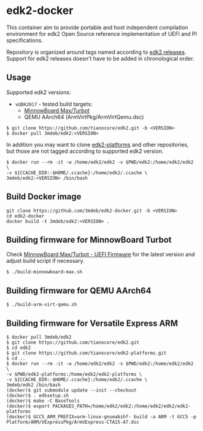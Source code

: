 edk2-docker
===========

This container aim to provide portable and host independent compilation
environment for edk2 Open Source reference implementation of UEFI and PI
specifications.

Repository is organized around tags named according to [edk2 releases](https://github.com/tianocore/edk2/releases).
Support for edk2 releases doesn't have to be added in chronological order.

Usage
-----

Supported edk2 versions:
* `vUDK2017` - tested build targets:
	* [MinnowBoard Max/Turbot](https://github.com/MinnowBoard-org)
	* QEMU AArch64 (ArmVirtPkg/ArmVirtQemu.dsc)

```
$ git clone https://github.com/tianocore/edk2.git -b <VERSION>
$ docker pull 3mdeb/edk2:<VERSION>
```

In addition you may want to clone [edk2-platforms](https://github.com/tianocore/edk2-platforms) and other repositories,
but those are not tagged according to supported edk2 version.

```
$ docker run --rm -it -w /home/edk2/edk2 -v $PWD/edk2:/home/edk2/edk2 \
-v ${CCACHE_DIR:-$HOME/.ccache}:/home/edk2/.ccache \
3mdeb/edk2:<VERSION> /bin/bash
```

Build Docker image
------------------

```
git clone https://github.com/3mdeb/edk2-docker.git -b <VERSION>
cd edk2-docker
docker build -t 3mdeb/edk2:<VERSION> .
```

Building firmware for MinnowBoard Turbot
----------------------------------------

Check [MinnowBoard Max/Turbot - UEFI Firmware](https://software.intel.com/content/www/us/en/develop/articles/minnowboard-maxturbot-uefi-firmware.html)
for the latest version and adjust build script if necessary.

```
$ ./build-minnowboard-max.sh
```

Building firmware for QEMU AArch64
----------------------------------

```
$ ./build-arm-virt-qemu.sh
```

Building firmware for Versatile Express ARM
-------------------------------------------

```
$ docker pull 3mdeb/edk2
$ git clone https://github.com/tianocore/edk2.git
$ cd edk2
$ git clone https://github.com/tianocore/edk2-platforms.git
$ cd ..
$ docker run --rm -it -w /home/edk2/edk2 -v $PWD/edk2:/home/edk2/edk2 \
-v $PWD/edk2-platforms:/home/edk2/edk2-platforms \
-v ${CCACHE_DIR:-$HOME/.ccache}:/home/edk2/.ccache \
3mdeb/edk2 /bin/bash
(docker)$ git submodule update --init --checkout
(docker)$ . edksetup.sh
(docker)$ make -C BaseTools
(docker)$ export PACKAGES_PATH=/home/edk2/edk2:/home/edk2/edk2/edk2-platforms
(docker)$ GCC5_ARM_PREFIX=arm-linux-gnueabihf- build -a ARM -t GCC5 -p Platform/ARM/VExpressPkg/ArmVExpress-CTA15-A7.dsc
```

